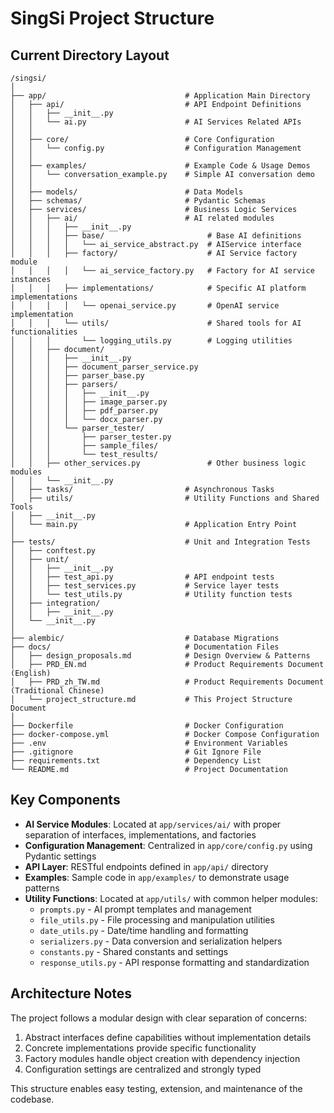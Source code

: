 # SingSi Project Structure

## Current Directory Layout

```
/singsi/
│
├── app/                               # Application Main Directory
│   ├── api/                           # API Endpoint Definitions
│   │   ├── __init__.py
│   │   └── ai.py                      # AI Services Related APIs
│   │
│   ├── core/                          # Core Configuration
│   │   └── config.py                  # Configuration Management
│   │
│   ├── examples/                      # Example Code & Usage Demos
│   │   └── conversation_example.py    # Simple AI conversation demo
│   │
│   ├── models/                        # Data Models
│   ├── schemas/                       # Pydantic Schemas
│   ├── services/                      # Business Logic Services
│   │   ├── ai/                        # AI related modules
│   │   │   ├── __init__.py
│   │   │   ├── base/                       # Base AI definitions
│   │   │   │   └── ai_service_abstract.py  # AIService interface
│   │   │   ├── factory/                    # AI Service factory module
│   │   │   │   └── ai_service_factory.py   # Factory for AI service instances
│   │   │   ├── implementations/            # Specific AI platform implementations
│   │   │   │   └── openai_service.py       # OpenAI service implementation
│   │   │   └── utils/                      # Shared tools for AI functionalities
│   │   │       └── logging_utils.py        # Logging utilities
│   │   ├── document/
│   │   │   ├── __init__.py
│   │   │   ├── document_parser_service.py
│   │   │   ├── parser_base.py
│   │   │   ├── parsers/
│   │   │   │   ├── __init__.py
│   │   │   │   ├── image_parser.py
│   │   │   │   ├── pdf_parser.py
│   │   │   │   └── docx_parser.py
│   │   │   └── parser_tester/
│   │   │       ├── parser_tester.py
│   │   │       ├── sample_files/
│   │   │       └── test_results/
│   │   ├── other_services.py               # Other business logic modules
│   │   └── __init__.py
│   ├── tasks/                         # Asynchronous Tasks
│   ├── utils/                         # Utility Functions and Shared Tools
│   ├── __init__.py
│   └── main.py                        # Application Entry Point
│
├── tests/                             # Unit and Integration Tests
│   ├── conftest.py
│   ├── unit/
│   │   ├── __init__.py
│   │   ├── test_api.py                # API endpoint tests
│   │   ├── test_services.py           # Service layer tests
│   │   └── test_utils.py              # Utility function tests
│   ├── integration/
│   │   ├── __init__.py
│   └── __init__.py
│
├── alembic/                           # Database Migrations
├── docs/                              # Documentation Files
│   ├── design_proposals.md            # Design Overview & Patterns
│   ├── PRD_EN.md                      # Product Requirements Document (English)
│   ├── PRD_zh_TW.md                   # Product Requirements Document (Traditional Chinese)
│   └── project_structure.md           # This Project Structure Document
│
├── Dockerfile                         # Docker Configuration
├── docker-compose.yml                 # Docker Compose Configuration
├── .env                               # Environment Variables
├── .gitignore                         # Git Ignore File
├── requirements.txt                   # Dependency List
└── README.md                          # Project Documentation
```

## Key Components

- **AI Service Modules**: Located at `app/services/ai/` with proper separation of interfaces, implementations, and factories
- **Configuration Management**: Centralized in `app/core/config.py` using Pydantic settings
- **API Layer**: RESTful endpoints defined in `app/api/` directory
- **Examples**: Sample code in `app/examples/` to demonstrate usage patterns
- **Utility Functions**: Located at `app/utils/` with common helper modules:
  - `prompts.py` - AI prompt templates and management
  - `file_utils.py` - File processing and manipulation utilities
  - `date_utils.py` - Date/time handling and formatting
  - `serializers.py` - Data conversion and serialization helpers
  - `constants.py` - Shared constants and settings
  - `response_utils.py` - API response formatting and standardization

## Architecture Notes

The project follows a modular design with clear separation of concerns:

1. Abstract interfaces define capabilities without implementation details
2. Concrete implementations provide specific functionality
3. Factory modules handle object creation with dependency injection
4. Configuration settings are centralized and strongly typed

This structure enables easy testing, extension, and maintenance of the codebase.
